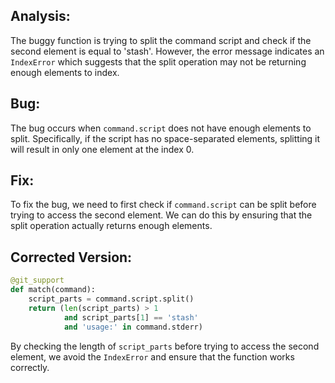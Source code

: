 ## Analysis:
The buggy function is trying to split the command script and check if the second element is equal to 'stash'. However, the error message indicates an `IndexError` which suggests that the split operation may not be returning enough elements to index.

## Bug:
The bug occurs when `command.script` does not have enough elements to split. Specifically, if the script has no space-separated elements, splitting it will result in only one element at the index 0.

## Fix:
To fix the bug, we need to first check if `command.script` can be split before trying to access the second element. We can do this by ensuring that the split operation actually returns enough elements.

## Corrected Version:
```python
@git_support
def match(command):
    script_parts = command.script.split()
    return (len(script_parts) > 1
            and script_parts[1] == 'stash'
            and 'usage:' in command.stderr)
```

By checking the length of `script_parts` before trying to access the second element, we avoid the `IndexError` and ensure that the function works correctly.